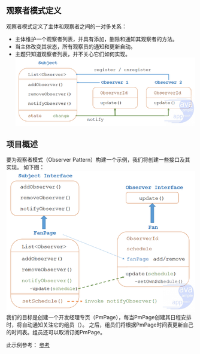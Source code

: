 ## 观察者模式定义
观察者模式定义了主体和观察者之间的一对多关系：
- 主体维护一个观察者列表，并具有添加，删除和通知其观察者的方法。
- 当主体改变其状态，所有观察员的通知和更新自动。
- 主题只知道观察者列表，并不关心它们如何实现。
![观察者模式](./images/observer-pattern-overview.png)

## 项目概述
要为观察者模式（Observer Pattern）构建一个示例，我们将创建一些接口及其实现。
如下图：
![项目示例](./images/observer-pattern-example.png)
我们的目标是创建一个开发经理专页（PmPage），每当PmPage创建其日程安排时，将自动通知关注它的组员（）。
之后，组员们将根据PmPage时间表更新自己的时间表。组员还可以取消订阅PmPage。

此示例参考：
[参考](https://grokonez.com/design-pattern/observer-pattern-java)